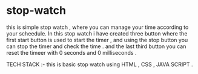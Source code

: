 # stop-watch

this is simple stop watch , where you can manage your time according to your scheedule. In this stop watch i have created three button where the first start button is
used to start the timer  , and using the stop button you can stop the timer and check the time . and the last third button you can reset the timeer with 0 seconds 
and 0 milliseconds .

TECH STACK :- this is basic stop watch
  using HTML , CSS , JAVA SCRIPT .
  
  
